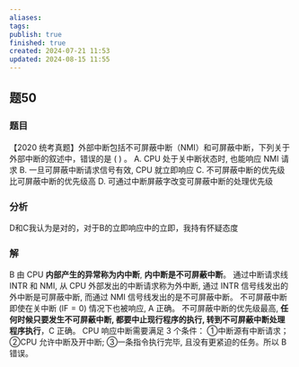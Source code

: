 ```yaml
---
aliases: 
tags: 
publish: true
finished: true
created: 2024-07-21 11:53
updated: 2024-08-15 11:55
---
```


## 题50
### 题目
【2020 统考真题】外部中断包括不可屏蔽中断（NMI）和可屏蔽中断，下列关于外部中断的叙述中，错误的是 ( ) 。
A. CPU 处于关中断状态时, 也能响应 NMI 请求
B. 一旦可屏蔽中断请求信号有效, CPU 就立即响应
C. 不可屏蔽中断的优先级比可屏蔽中断的优先级高
D. 可通过中断屏蔽字改变可屏蔽中断的处理优先级
### 分析
D和C我认为是对的，对于B的立即响应中的立即，我持有怀疑态度
### 解
B
由 CPU **内部产生的异常称为内中断**, **内中断是不可屏蔽中断**。
通过中断请求线 INTR 和 NMI, 从 CPU 外部发出的中断请求称为外中断, 通过 INTR 信号线发出的外中断是可屏蔽中断, 而通过 NMI 信号线发出的是不可屏蔽中断。
不可屏蔽中断即使在关中断 $( {\mathrm{{IF}} = 0})$ 情况下也被响应, $\mathrm{A}$ 正确。
不可屏蔽中断的优先级最高, **任何时候只要发生不可屏蔽中断, 都要中止现行程序的执行, 转到不可屏蔽中断处理程序执行**，C 正确。
CPU 响应中断需要满足 3 个条件：
①中断源有中断请求；
②CPU 允许中断及开中断; 
③一条指令执行完毕, 且没有更紧迫的任务。所以 B 错误。